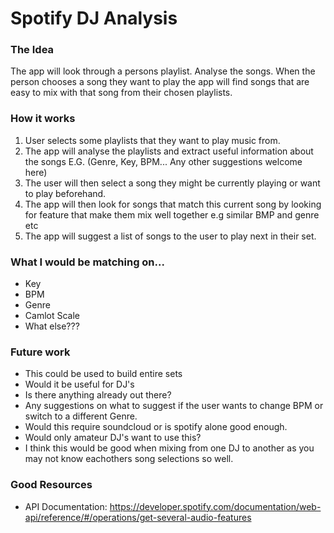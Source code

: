 # Spotify DJ Analysis

### The Idea
The app will look through a persons playlist. Analyse the songs. When the person chooses a song they want to play the app will find songs that are easy to mix with that song from their chosen playlists. 

### How it works

1. User selects some playlists that they want to play music from.
2. The app will analyse the playlists and extract useful information about the songs E.G. (Genre, Key, BPM... Any other suggestions welcome here)
3. The user will then select a song they might be currently playing or want to play beforehand.
4. The app will then look for songs that match this current song by looking for feature that make them mix well together e.g similar BMP and genre etc
5. The app will suggest a list of songs to the user to play next in their set.

### What I would be matching on...
- Key
- BPM
- Genre 
- Camlot Scale 
- What else???

### Future work
- This could be used to build entire sets
- Would it be useful for DJ's 
- Is there anything already out there?
- Any suggestions on what to suggest if the user wants to change BPM or switch to a different Genre.
- Would this require soundcloud or is spotify alone good enough.
- Would only amateur DJ's want to use this?
- I think this would be good when mixing from one DJ to another as you may not know eachothers song selections so well.

### Good Resources 
- API Documentation: https://developer.spotify.com/documentation/web-api/reference/#/operations/get-several-audio-features

